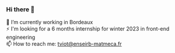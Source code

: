 ### Hi there 👋
🔭 I’m currently working in Bordeaux <br />
⚡ I'm looking for a 6 months internship for winter 2023 in front-end engineering<br />
📫 How to reach me: tviot@enseirb-matmeca.fr <br />

<!--
**thomasViot/thomasViot** is a ✨ _special_ ✨ repository because its `README.md` (this file) appears on your GitHub profile.

Here are some ideas to get you started:

- 🔭 I’m currently working on ...
- 🌱 I’m currently learning ...
- 👯 I’m looking to collaborate on ...
- 🤔 I’m looking for help with ...
- 💬 Ask me about ...
- 📫 How to reach me: ...
- 😄 Pronouns: ...
- ⚡ Fun fact: ...
-->

